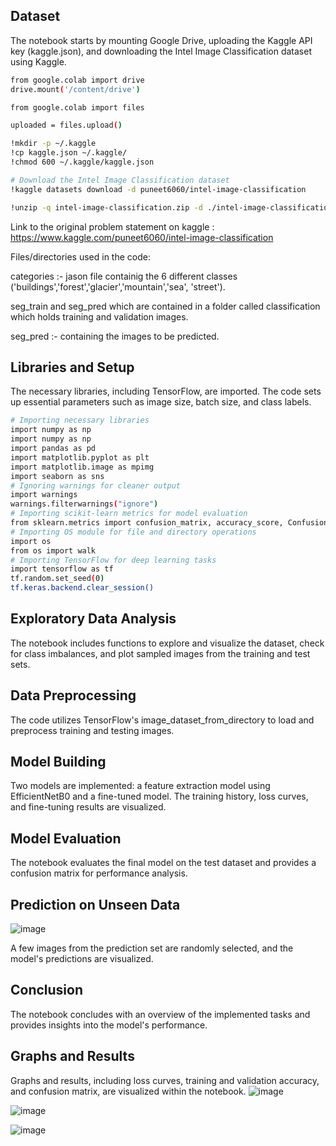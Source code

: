 
## Dataset

The notebook starts by mounting Google Drive, uploading the Kaggle API key (kaggle.json), and downloading the Intel Image Classification dataset using Kaggle.

```bash
from google.colab import drive
drive.mount('/content/drive')

from google.colab import files

uploaded = files.upload()

!mkdir -p ~/.kaggle
!cp kaggle.json ~/.kaggle/
!chmod 600 ~/.kaggle/kaggle.json

# Download the Intel Image Classification dataset
!kaggle datasets download -d puneet6060/intel-image-classification

!unzip -q intel-image-classification.zip -d ./intel-image-classification
```
Link to the original problem statement on kaggle : https://www.kaggle.com/puneet6060/intel-image-classification

Files/directories used in the code:

categories :- jason file containig the 6 different classes ('buildings','forest','glacier','mountain','sea', 'street').

seg_train and seg_pred which are contained in a folder called classification which holds training and validation images.

seg_pred :- containing the images to be predicted.


## Libraries and Setup

The necessary libraries, including TensorFlow, are imported. The code sets up essential parameters such as image size, batch size, and class labels.

```bash
# Importing necessary libraries
import numpy as np
import numpy as np
import pandas as pd
import matplotlib.pyplot as plt
import matplotlib.image as mpimg
import seaborn as sns
# Ignoring warnings for cleaner output
import warnings
warnings.filterwarnings("ignore")
# Importing scikit-learn metrics for model evaluation
from sklearn.metrics import confusion_matrix, accuracy_score, ConfusionMatrixDisplay
# Importing OS module for file and directory operations
import os
from os import walk
# Importing TensorFlow for deep learning tasks
import tensorflow as tf
tf.random.set_seed(0)
tf.keras.backend.clear_session()
```


## Exploratory Data Analysis

The notebook includes functions to explore and visualize the dataset, check for class imbalances, and plot sampled images from the training and test sets.
## Data Preprocessing

The code utilizes TensorFlow's image_dataset_from_directory to load and preprocess training and testing images.

## Model Building
Two models are implemented: a feature extraction model using EfficientNetB0 and a fine-tuned model. The training history, loss curves, and fine-tuning results are visualized.
## Model Evaluation

The notebook evaluates the final model on the test dataset and provides a confusion matrix for performance analysis.
## Prediction on Unseen Data
![image](https://github.com/areebanaz941/Natural-Scene-Classification-using-CNN/assets/129813908/02e7eb58-9c47-4750-b94f-162f9027ff58)

A few images from the prediction set are randomly selected, and the model's predictions are visualized.
## Conclusion

The notebook concludes with an overview of the implemented tasks and provides insights into the model's performance.
## Graphs and Results

Graphs and results, including loss curves, training and validation accuracy, and confusion matrix, are visualized within the notebook.
![image](https://github.com/areebanaz941/Natural-Scene-Classification-using-CNN/assets/129813908/e25091e7-3190-4fab-a91b-f6be2e179d73)

![image](https://github.com/areebanaz941/Natural-Scene-Classification-using-CNN/assets/129813908/7e6c26a9-77c2-46bc-963e-c36539e51c2a)

![image](https://github.com/areebanaz941/Natural-Scene-Classification-using-CNN/assets/129813908/f297073b-a042-48fc-98c5-15ecd9ee70d7)

